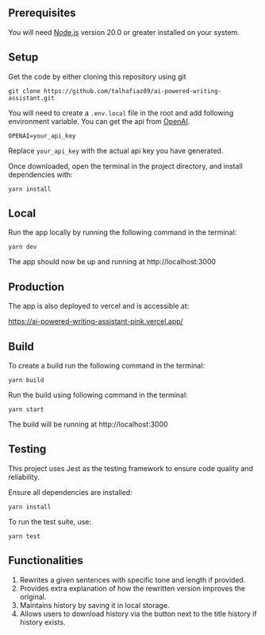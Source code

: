 ## Prerequisites

You will need [Node.js](https://nodejs.org) version 20.0 or greater installed on your system.

## Setup

Get the code by either cloning this repository using git

```
git clone https://github.com/talhafiaz09/ai-powered-writing-assistant.git
```

You will need to create a `.env.local` file in the root and add following environment variable. You can get the api from [OpenAI](https://openai.com/api/).

```
OPENAI=your_api_key
```

Replace `your_api_key` with the actual api key you have generated.

Once downloaded, open the terminal in the project directory, and install dependencies with:

```
yarn install
```

## Local

Run the app locally by running the following command in the terminal:

```
yarn dev
```

The app should now be up and running at http://localhost:3000

## Production

The app is also deployed to vercel and is accessible at:

https://ai-powered-writing-assistant-pink.vercel.app/

## Build

To create a build run the following command in the terminal:

```
yarn build
```

Run the build using following command in the terminal:

```
yarn start
```

The build will be running at http://localhost:3000

## Testing

This project uses Jest as the testing framework to ensure code quality and reliability.

Ensure all dependencies are installed:

```
yarn install
```

To run the test suite, use:

```
yarn test
```

## Functionalities

1. Rewrites a given sentences with specific tone and length if provided.
2. Provides extra explanation of how the rewritten version improves the original.
3. Maintains history by saving it in local storage.
4. Allows users to download history via the button next to the title history if history exists.
